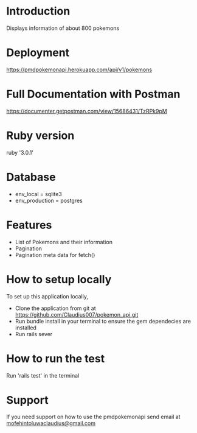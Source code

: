 
# Introduction

Displays information of about 800 pokemons

# Deployment

<https://pmdpokemonapi.herokuapp.com/api/v1/pokemons>

# Full Documentation with Postman

<https://documenter.getpostman.com/view/15686431/TzRPk9pM>

# Ruby version

ruby '3.0.1'

# Database

- env_local = sqlite3
- env_production = postgres

# Features

- List of Pokemons and their information
- Pagination
- Pagination meta data for fetch()

# How to setup locally

To set up this application locally,

- Clone the application from git at <https://github.com/Claudius007/pokemon_api.git>
- Run bundle install in your terminal to ensure the gem dependecies are installed
- Run rails sever

# How to run the test

Run 'rails test' in the terminal

# Support

If you need support on how to use the pmdpokemonapi send email at mofehintoluwaclaudius@gmail.com
